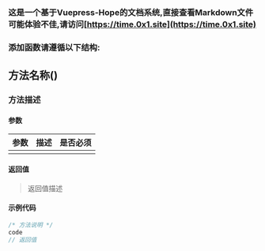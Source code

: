 ### 这是一个基于Vuepress-Hope的文档系统,直接查看Markdown文件可能体验不佳,请访问[https://time.0x1.site](https://time.0x1.site)

### 添加函数请遵循以下结构:

## 方法名称()

### 方法描述

#### 参数

| 参数 | 描述 | 是否必须 |
|:--:|:--:|:----:|
|    |    |      |

#### 返回值

> 返回值描述

#### 示例代码

```php
/* 方法说明 */
code
// 返回值
```